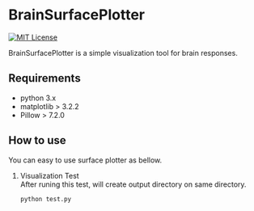 # BrainSurfacePlotter

[![MIT License](http://img.shields.io/badge/license-MIT-blue.svg?style=flat)](https://github.com/RyotaroNumata/BrainSurfacePlotter/blob/master/README.md) <br>

BrainSurfacePlotter is a simple visualization tool for brain responses.

## Requirements

- python 3.x
- matplotlib > 3.2.2
- Pillow > 7.2.0

## How to use

You can easy to use surface plotter as bellow.

1. Visualization Test \
    After runing this test, will create output directory on same directory.
    ```
    python test.py
    ```